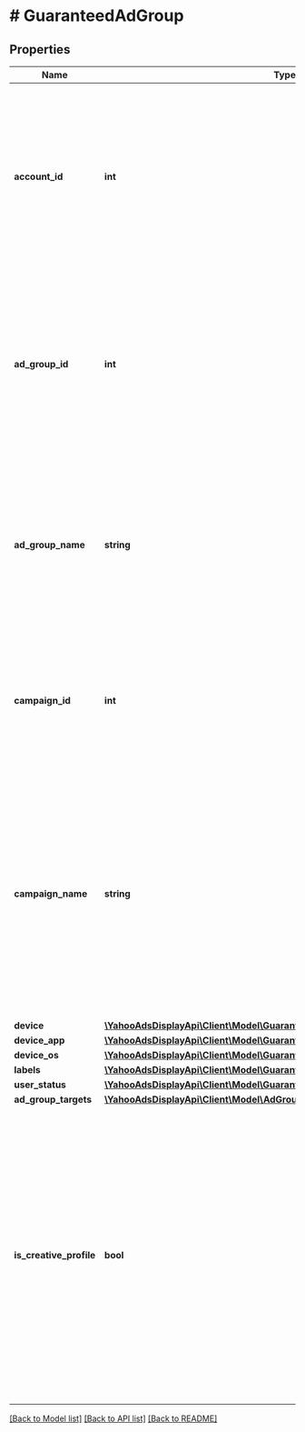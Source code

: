 # # GuaranteedAdGroup

## Properties

Name | Type | Description | Notes
------------ | ------------- | ------------- | -------------
**account_id** | **int** | &lt;div lang&#x3D;\&quot;ja\&quot;&gt; アカウントIDです。&lt;br&gt; このフィールドは、レスポンスの際に返却されますが、リクエストの際には無視されます。 &lt;/div&gt; &lt;div lang&#x3D;\&quot;en\&quot;&gt; Account ID.&lt;br&gt; Although this field will be returned in the response, it will be ignored on input. &lt;/div&gt; | [optional]
**ad_group_id** | **int** | &lt;div lang&#x3D;\&quot;ja\&quot;&gt; 広告グループIDです。&lt;br&gt; このフィールドは、レスポンスの際に返却されますが、リクエストの際には無視されます。 &lt;/div&gt; &lt;div lang&#x3D;\&quot;en\&quot;&gt; Ad group ID.&lt;br&gt; Although this field will be returned in the response, it will be ignored on input. &lt;/div&gt; | [optional]
**ad_group_name** | **string** | &lt;div lang&#x3D;\&quot;ja\&quot;&gt; 広告グループ名です。&lt;br&gt; このフィールドは、ADD時は必須となり、SET時は省略可能となります。 &lt;/div&gt; &lt;div lang&#x3D;\&quot;en\&quot;&gt; Ad group name.&lt;br&gt; This field is required in ADD operation, and will be optional in SET operation. &lt;/div&gt; | [optional]
**campaign_id** | **int** | &lt;div lang&#x3D;\&quot;ja\&quot;&gt; キャンペーンIDです。&lt;br&gt; このフィールドは、リクエストの場合は必須です。 &lt;/div&gt; &lt;div lang&#x3D;\&quot;en\&quot;&gt; Campaign ID.&lt;br&gt; This field is required in requests. &lt;/div&gt; | [optional]
**campaign_name** | **string** | &lt;div lang&#x3D;\&quot;ja\&quot;&gt; キャンペーン名です。&lt;br&gt; このフィールドは、レスポンスの際に返却されますが、リクエストの際には無視されます。&lt;br&gt; *ADD時、このフィールドは返却されません。 &lt;/div&gt; &lt;div lang&#x3D;\&quot;en\&quot;&gt; Campaign name.&lt;br&gt; Although this field will be returned in the response, it will be ignored on input.&lt;br&gt; *This field will not be returned in ADD operation. &lt;/div&gt; | [optional]
**device** | [**\YahooAdsDisplayApi\Client\Model\GuaranteedAdGroupServiceDeviceType[]**](GuaranteedAdGroupServiceDeviceType.md) |  | [optional]
**device_app** | [**\YahooAdsDisplayApi\Client\Model\GuaranteedAdGroupServiceDeviceAppType[]**](GuaranteedAdGroupServiceDeviceAppType.md) |  | [optional]
**device_os** | [**\YahooAdsDisplayApi\Client\Model\GuaranteedAdGroupServiceDeviceOsType[]**](GuaranteedAdGroupServiceDeviceOsType.md) |  | [optional]
**labels** | [**\YahooAdsDisplayApi\Client\Model\GuaranteedAdGroupServiceLabel[]**](GuaranteedAdGroupServiceLabel.md) |  | [optional]
**user_status** | [**\YahooAdsDisplayApi\Client\Model\GuaranteedAdGroupServiceUserStatus**](GuaranteedAdGroupServiceUserStatus.md) |  | [optional]
**ad_group_targets** | [**\YahooAdsDisplayApi\Client\Model\AdGroupTarget[]**](AdGroupTarget.md) |  | [optional]
**is_creative_profile** | **bool** | &lt;div lang&#x3D;\&quot;ja\&quot;&gt; trueの場合、クリエイティブプロファイルで追加された広告グループであることを示します。&lt;br&gt; このフィールドは、レスポンスの際に返却されますが、リクエストの際には無視されます。 &lt;/div&gt; &lt;div lang&#x3D;\&quot;en\&quot;&gt; If the value of this field is true, it indicates that the ad group was added using a creative profile.&lt;br&gt; Although this field will be returned in the response, it will be ignored on input. &lt;/div&gt; | [optional]

[[Back to Model list]](../../README.md#models) [[Back to API list]](../../README.md#endpoints) [[Back to README]](../../README.md)
